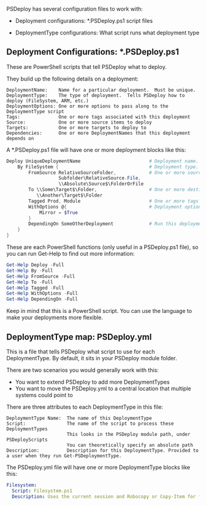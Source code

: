 PSDeploy has several configuration files to work with:

* Deployment configurations: *.PSDeploy.ps1 script files

* DeploymentType configurations: What script runs what deployment type

## Deployment Configurations: *.PSDeploy.ps1

These are PowerShell scripts that tell PSDeploy what to deploy.

They build up the following details on a deployment:

```
DeploymentName:    Name for a particular deployment.  Must be unique.
DeploymentType:    The type of deployment.  Tells PSDeploy how to deploy (FileSystem, ARM, etc.)
DeploymentOptions: One or more options to pass along to the DeploymentType script
Tags:              One or more tags associated with this deployment
Source:            One or more source items to deploy
Targets:           One or more targets to deploy to
Dependencies:      One or more DeploymentNames that this deployment depends on
```

A *.PSDeploy.ps1 file will have one or more deployment blocks like this:

```powershell
Deploy UniqueDeploymentName                         # Deployment name.
    By FileSystem {                                 # Deployment type.
        FromSource RelativeSourceFolder,            # One or more sources to deploy. These are specific to your DeploymentType
                   Subfolder\RelativeSource.File,
                   \\Absolute\Source$\FolderOrFile
        To \\Some\Target$\Folder,                   # One or more destinations to target for deployment. These are specific to a DeploymentType
           \\Another\Target$\Folder
        Tagged Prod, Module                         # One or more tags for this deployment. Optional
        WithOptions @{                              # Deployment options hash table to pass as parameters to DeploymentType script. Optional.
            Mirror = $True
        }
        DependingOn SomeOtherDeployment             # Run this deployment only after SomeOtherDeployment has run
    }
}
```

These are each PowerShell functions (only useful in a PSDeploy.ps1 file), so you can run Get-Help to find out more information:

```powershell
Get-Help Deploy -Full
Get-Help By -Full
Get-Help FromSource -Full
Get-Help To -Full
Get-Help Tagged -Full
Get-Help WithOptions -Full
Get-Help DependingOn -Full
```

Keep in mind that this is a PowerShell script. You can use the language to make your deployments more flexible.

## DeploymentType map: PSDeploy.yml

This is a file that tells PSDeploy what script to use for each DeploymentType. By default, it sits in your PSDeploy module folder.

There are two scenarios you would generally work with this:

* You want to extend PSDeploy to add more DeploymentTypes
* You want to move the PSDeploy.yml to a central location that multiple systems could point to

There are three attributes to each DeploymentType in this file:

```
DeploymentType Name:  The name of this DeploymentType
Script:               The name of the script to process these DeploymentTypes
                      This looks in the PSDeploy module path, under PSDeployScripts
                      You can theoretically specify an absolute path
Description:          Description for this DeploymentType. Provided to a user when they run Get-PSDeploymentType.
```

The PSDeploy.yml file will have one or more DeploymentType blocks like this:

```yaml
Filesystem:
  Script: Filesystem.ps1
  Description: Uses the current session and Robocopy or Copy-Item for folder and file deployments, respectively.
```